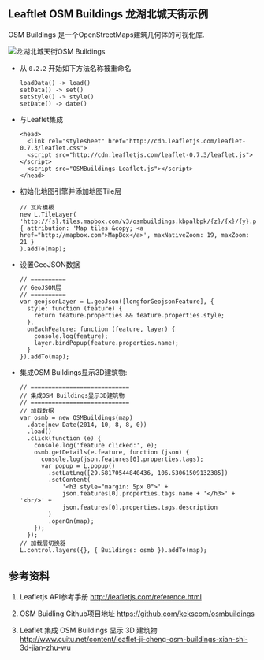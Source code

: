 ## Leaftlet OSM Buildings 龙湖北城天街示例


OSM Buildings 是一个OpenStreetMaps建筑几何体的可视化库.

![龙湖北城天街OSM Buildings](http://developerworks.github.io/assets/leafletjs/412EEDB9-268F-4D6A-9243-845A632F9A80.png)

- 从 `0.2.2` 开始如下方法名称被重命名

    ```
    loadData() -> load()
    setData() -> set()
    setStyle() -> style()
    setDate() -> date()
    ```

- 与Leaflet集成

    ```
    <head>
      <link rel="stylesheet" href="http://cdn.leafletjs.com/leaflet-0.7.3/leaflet.css">
      <script src="http://cdn.leafletjs.com/leaflet-0.7.3/leaflet.js"></script>
      <script src="OSMBuildings-Leaflet.js"></script>
    </head>
    ```

- 初始化地图引擎并添加地图Tile层

    ```
    // 瓦片模板
    new L.TileLayer(
    'http://{s}.tiles.mapbox.com/v3/osmbuildings.kbpalbpk/{z}/{x}/{y}.png',
    { attribution: 'Map tiles &copy; <a href="http://mapbox.com">MapBox</a>', maxNativeZoom: 19, maxZoom: 21 }
    ).addTo(map);
    ```

- 设置GeoJSON数据

    ```
    // ==========
    // GeoJSON层
    // ==========
    var geojsonLayer = L.geoJson([longforGeojsonFeature], {
      style: function (feature) {
        return feature.properties && feature.properties.style;
      },
      onEachFeature: function (feature, layer) {
        console.log(feature);
        layer.bindPopup(feature.properties.name);
      }
    }).addTo(map);
    ```

- 集成OSM Buildings显示3D建筑物:

    ```
    // ============================
    // 集成OSM Buildings显示3D建筑物
    // ============================
    // 加载数据
    var osmb = new OSMBuildings(map)
      .date(new Date(2014, 10, 8, 8, 0))
      .load()
      .click(function (e) {
        console.log('feature clicked:', e);
        osmb.getDetails(e.feature, function (json) {
          console.log(json.features[0].properties.tags);
          var popup = L.popup()
            .setLatLng([29.58170544840436, 106.53061509132385])
            .setContent(
                '<h3 style="margin: 5px 0">' +
                json.features[0].properties.tags.name + '</h3>' + '<br/>' +
                json.features[0].properties.tags.description
            )
            .openOn(map);
        });
      });
    // 加载层切换器
    L.control.layers({}, { Buildings: osmb }).addTo(map);
    ```

## 参考资料

1. Leafletjs API参考手册
http://leafletjs.com/reference.html

2. OSM Buidling Github项目地址
https://github.com/kekscom/osmbuildings

3. Leaflet 集成 OSM Buildings 显示 3D 建筑物
http://www.cuitu.net/content/leaflet-ji-cheng-osm-buildings-xian-shi-3d-jian-zhu-wu